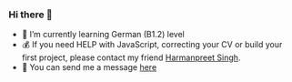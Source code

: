 ### Hi there 👋

- 🌱 I’m currently learning German (B1.2) level
- 💰 If you need HELP with JavaScript, correcting your CV or build your first project, 
please contact my friend [Harmanpreet Singh](https://github.com/harman052).
- 💬 You can send me a message [here](https://bit.ly/3043HuX)
